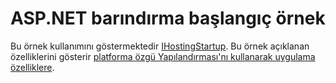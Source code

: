 # <a name="aspnet-hosting-startup-sample"></a>ASP.NET barındırma başlangıç örnek

Bu örnek kullanımını göstermektedir [IHostingStartup](https://docs.microsoft.com/dotnet/api/microsoft.aspnetcore.hosting.ihostingstartup). Bu örnek açıklanan özelliklerini gösterir [platforma özgü Yapılandırması'nı kullanarak uygulama özelliklere](https://docs.microsoft.com/aspnet/core/host-and-deploy/platform-specific-configuration).
